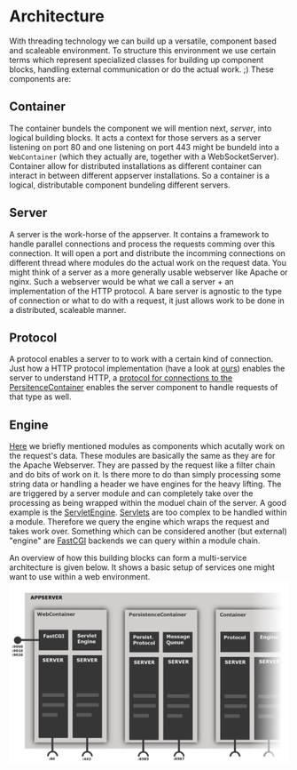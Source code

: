 # Architecture

With threading technology we can build up a versatile, component based and scaleable environment.
To structure this environment we use certain terms which represent specialized classes for building up component blocks, handling external communication or do the actual work. ;)
These components are:

## Container
The container bundels the component we will mention next, *server*, into logical building blocks.
It acts a context for those servers as a server listening on port 80 and one listening on port 443 might
be bundeld into a `WebContainer` (which they actually are, together with a WebSocketServer).
Container allow for distributed installations as different container can interact in between different appserver installations.
So a container is a logical, distributable component bundeling different servers.

## Server
A server is the work-horse of the appserver. It contains a framework to handle parallel connections and process the requests comming over this connection. It will open a port and distribute the incomming connections on different thread where modules do the actual work on the request data.
You might think of a server as a more generally usable webserver like Apache or nginx.
Such a webserver would be what we call a server + an implementation of the HTTP protocol.
A bare server is agnostic to the type of connection or what to do with a request, it just allows work to be done in a distributed, scaleable manner.

## Protocol
A protocol enables a server to to work with a certain kind of connection. Just how a HTTP protocol implementation (have a look at [ours](<https://github.com/techdivision/TechDivision_Http>)) enables the server to understand HTTP, a [protocol for connections to the PersitenceContainer](<https://github.com/techdivision/TechDivision_PersistenceContainerProtocol>) enables the server component to handle requests of that type as well.

## Engine
[Here](<#server>) we briefly mentioned modules as components which acutally work on the request's data.
These modules are basically the same as they are for the Apache Webserver. They are passed by the request like a filter chain and do bits of work on it.
Is there more to do than simply processing some string data or handling a header we have engines for the heavy lifting.
The are triggered by a server module and can completely take over the processing as being wrapped within the moduel chain of the server. 
A good example is the [ServletEngine](<https://github.com/techdivision/TechDivision_ServletEngine>).
[Servlets](<http://en.wikipedia.org/wiki/Servlet>) are too complex to be handled within a module.
Therefore we query the engine which wraps the request and takes work over.
Something which can be considered another (but external) "engine" are [FastCGI](<http://en.wikipedia.org/wiki/FastCGI>) backends we can query within a module chain.


An overview of how this building blocks can form a multi-service architecture is given below.
It shows a basic setup of services one might want to use within a web environment.
![myfirstapp landing page](architecture.png)